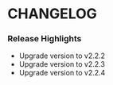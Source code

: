 # CHANGELOG

### Release Highlights

- Upgrade version to v2.2.2
- Upgrade version to v2.2.3
- Upgrade version to v2.2.4

